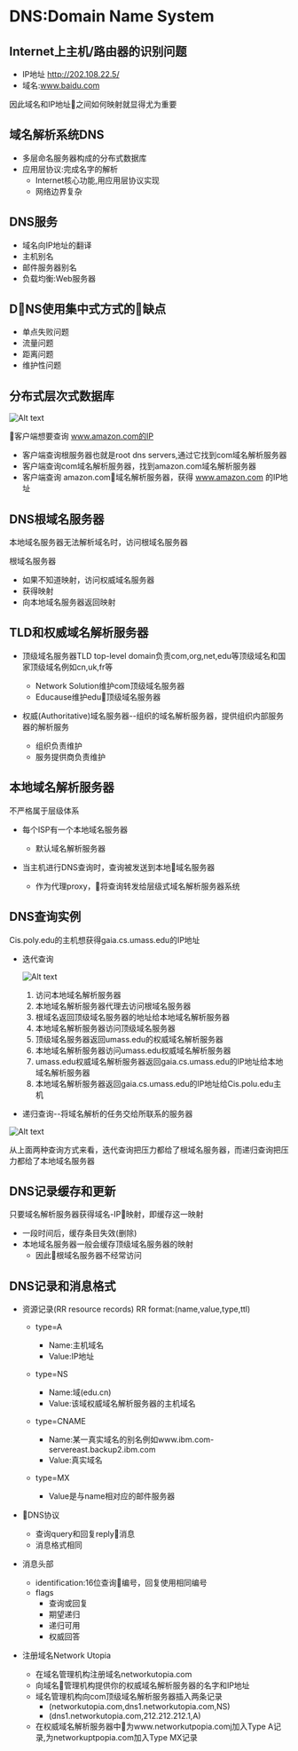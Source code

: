 # DNS:Domain Name System

## Internet上主机/路由器的识别问题

- IP地址 <http://202.108.22.5/>
- 域名:www.baidu.com

因此域名和IP地址之间如何映射就显得尤为重要

## 域名解析系统DNS

- 多层命名服务器构成的分布式数据库
- 应用层协议:完成名字的解析
  - Internet核心功能,用应用层协议实现
  - 网络边界复杂

## DNS服务

- 域名向IP地址的翻译
- 主机别名
- 邮件服务器别名
- 负载均衡:Web服务器

## DNS使用集中式方式的缺点

- 单点失败问题
- 流量问题
- 距离问题
- 维护性问题

## 分布式层次式数据库

![Alt text](./dns.png "DNS层次图")

客户端想要查询 www.amazon.com的IP

- 客户端查询根服务器也就是root dns servers,通过它找到com域名解析服务器
- 客户端查询com域名解析服务器，找到amazon.com域名解析服务器
- 客户端查询 amazon.com域名解析服务器，获得 www.amazon.com 的IP地址

## DNS根域名服务器

本地域名服务器无法解析域名时，访问根域名服务器

根域名服务器

- 如果不知道映射，访问权威域名服务器
- 获得映射
- 向本地域名服务器返回映射

## TLD和权威域名解析服务器

- 顶级域名服务器TLD top-level domain负责com,org,net,edu等顶级域名和国家顶级域名例如cn,uk,fr等

  - Network Solution维护com顶级域名服务器
  - Educause维护edu顶级域名服务器

- 权威(Authoritative)域名服务器--组织的域名解析服务器，提供组织内部服务器的解析服务
  - 组织负责维护
  - 服务提供商负责维护

## 本地域名解析服务器

不严格属于层级体系

- 每个ISP有一个本地域名服务器
  - 默认域名解析服务器

- 当主机进行DNS查询时，查询被发送到本地域名服务器
  - 作为代理proxy，将查询转发给层级式域名解析服务器系统

## DNS查询实例

Cis.poly.edu的主机想获得gaia.cs.umass.edu的IP地址

- 迭代查询

    ![Alt text](./dnsquery1.png "DNS层次图")
  1. 访问本地域名解析服务器
  1. 本地域名解析服务器代理去访问根域名服务器
  1. 根域名返回顶级域名服务器的地址给本地域名解析服务器
  1. 本地域名解析服务器访问顶级域名服务器
  1. 顶级域名服务器返回umass.edu的权威域名解析服务器
  1. 本地域名解析服务器访问umass.edu权威域名解析服务器
  1. umass.edu权威域名解析服务器返回gaia.cs.umass.edu的IP地址给本地域名解析服务器
  1. 本地域名解析服务器返回gaia.cs.umass.edu的IP地址给Cis.polu.edu主机

- 递归查询--将域名解析的任务交给所联系的服务器

![Alt text](./dnsquery2.png "DNS层次图")

从上面两种查询方式来看，迭代查询把压力都给了根域名服务器，而递归查询把压力都给了本地域名服务器

## DNS记录缓存和更新

只要域名解析服务器获得域名-IP映射，即缓存这一映射

- 一段时间后，缓存条目失效(删除)
- 本地域名服务器一般会缓存顶级域名服务器的映射
  - 因此根域名服务器不经常访问

## DNS记录和消息格式

- 资源记录(RR resource records) RR format:(name,value,type,ttl)
  - type=A
    - Name:主机域名
    - Value:IP地址
  - type=NS
    - Name:域(edu.cn)
    - Value:该域权威域名解析服务器的主机域名
  - type=CNAME
    - Name:某一真实域名的别名例如www.ibm.com-servereast.backup2.ibm.com
    - Value:真实域名

  - type=MX
    - Value是与name相对应的邮件服务器

- DNS协议
  - 查询query和回复reply消息
  - 消息格式相同
- 消息头部
  - identification:16位查询编号，回复使用相同编号
  - flags
    - 查询或回复
    - 期望递归
    - 递归可用
    - 权威回答

- 注册域名Network Utopia
  - 在域名管理机构注册域名networkutopia.com
  - 向域名管理机构提供你的权威域名解析服务器的名字和IP地址
  - 域名管理机构向com顶级域名解析服务器插入两条记录
    - (networkutopia.com,dns1.networkutopia.com,NS)
    - (dns1.networkutopia.com,212.212.212.1,A)
  - 在权威域名解析服务器中为www.networkutpopia.comj加入Type A记录,为networkuptpopia.com加入Type MX记录